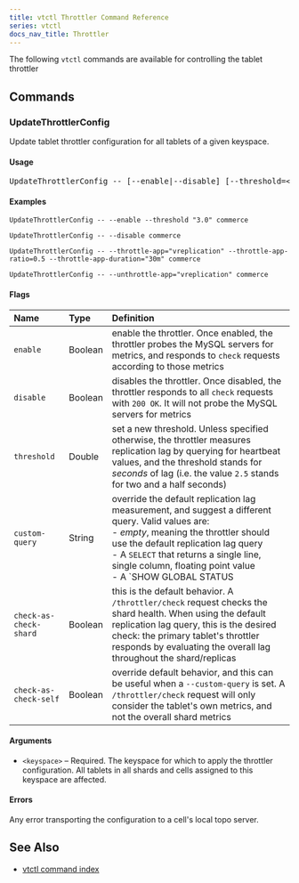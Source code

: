 ```yaml
---
title: vtctl Throttler Command Reference
series: vtctl
docs_nav_title: Throttler
---
```


The following `vtctl` commands are available for controlling the tablet throttler

## Commands

### UpdateThrottlerConfig

Update tablet throttler configuration for all tablets of a given keyspace.

#### Usage

<pre class="command-example">UpdateThrottlerConfig -- [--enable|--disable] [--threshold=&lt;float64&gt;] [--custom-query=&lt;query&gt;] [--check-as-check-self|--check-as-check-shard] [--throttle-app|unthrottle-app=&lt;name&gt;] [--throttle-app-ratio=&lt;float, range [0..1]&gt;] [--throttle-app-duration=&lt;duration&gt;] &lt;keyspace&gt;</pre>

#### Examples

```UpdateThrottlerConfig -- --enable --threshold "3.0" commerce```

```UpdateThrottlerConfig -- --disable commerce```

```UpdateThrottlerConfig -- --throttle-app="vreplication" --throttle-app-ratio=0.5 --throttle-app-duration="30m" commerce```

```UpdateThrottlerConfig -- --unthrottle-app="vreplication" commerce```


#### Flags

| Name | Type | Definition |
| :-------- | :--------- | :--------- |
| `enable` | Boolean | enable the throttler. Once enabled, the throttler probes the MySQL servers for metrics, and responds to `check` requests according to those metrics |
| `disable` | Boolean | disables the throttler. Once disabled, the throttler responds to all `check` requests with `200 OK`. It will not probe the MySQL servers for metrics |
| `threshold` | Double | set a new threshold. Unless specified otherwise, the throttler measures replication lag by querying for heartbeat values, and the threshold stands for _seconds_ of lag (i.e. the value `2.5` stands for two and a half seconds) |
| `custom-query` | String | override the default replication lag measurement, and suggest a different query. Valid values are:<br />  - _empty_, meaning the throttler should use the default replication lag query<br />  - A `SELECT` that returns a single line, single column, floating point value<br />  - A `SHOW GLOBAL STATUS|VARIABLES LIKE '...'`, for example `show global status like 'threads_running'` |
| `check-as-check-shard` | Boolean | this is the default behavior. A `/throttler/check` request checks the shard health. When using the default replication lag query, this is the desired check: the primary tablet's throttler responds by evaluating the overall lag throughout the shard/replicas |
| `check-as-check-self` | Boolean | override default behavior, and this can be useful when a `--custom-query` is set. A `/throttler/check` request will only consider the tablet's own metrics, and not the overall shard metrics |


#### Arguments

* <code>&lt;keyspace&gt;</code> &ndash; Required. The keyspace for which to apply the throttler configuration. All tablets in all shards and cells assigned to this keyspace are affected.

#### Errors

Any error transporting the configuration to a cell's local topo server.

## See Also

* [vtctl command index](../../vtctl)

